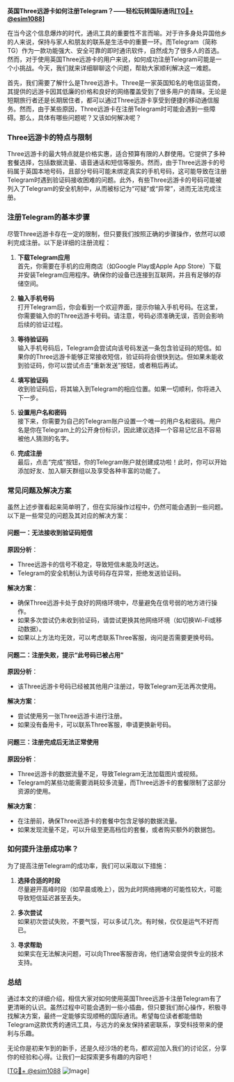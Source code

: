 **英国Three远游卡如何注册Telegram？——轻松玩转国际通讯[[TG💪+ @esim1088](https://t.me/s/esim1088)]**

在当今这个信息爆炸的时代，通讯工具的重要性不言而喻。对于许多身处异国他乡的人来说，保持与家人和朋友的联系是生活中的重要一环。而Telegram（简称TG）作为一款功能强大、安全可靠的即时通讯软件，自然成为了很多人的首选。然而，对于使用英国Three远游卡的用户来说，如何成功注册Telegram可能是一个小挑战。今天，我们就来详细聊聊这个问题，帮助大家顺利解决这一难题。

首先，我们需要了解什么是Three远游卡。Three是一家英国知名的电信运营商，其提供的远游卡因其低廉的价格和良好的网络覆盖受到了很多用户的青睐。无论是短期旅行者还是长期居住者，都可以通过Three远游卡享受到便捷的移动通信服务。然而，由于某些原因，Three远游卡在注册Telegram时可能会遇到一些障碍。那么，具体有哪些问题呢？又该如何解决呢？

### Three远游卡的特点与限制

Three远游卡的最大特点就是价格实惠，适合预算有限的人群使用。它提供了多种套餐选择，包括数据流量、语音通话和短信等服务。然而，由于Three远游卡的号码属于英国本地号码，且部分号码可能未绑定真实的手机号码，这可能导致在注册Telegram时遇到验证码接收困难的问题。此外，有些Three远游卡的号码可能被列入了Telegram的安全机制中，从而被标记为“可疑”或“异常”，进而无法完成注册。

### 注册Telegram的基本步骤

尽管Three远游卡存在一定的限制，但只要我们按照正确的步骤操作，依然可以顺利完成注册。以下是详细的注册流程：

1. **下载Telegram应用**  
   首先，你需要在手机的应用商店（如Google Play或Apple App Store）下载并安装Telegram应用程序。确保你的设备已连接到互联网，并且有足够的存储空间。

2. **输入手机号码**  
   打开Telegram后，你会看到一个欢迎界面，提示你输入手机号码。在这里，你需要输入你的Three远游卡号码。请注意，号码必须准确无误，否则会影响后续的验证过程。

3. **等待验证码**  
   输入手机号码后，Telegram会尝试向该号码发送一条包含验证码的短信。如果你的Three远游卡能够正常接收短信，验证码将会很快到达。但如果未能收到验证码，你可以尝试点击“重新发送”按钮，或者稍后再试。

4. **填写验证码**  
   收到验证码后，将其输入到Telegram的相应位置。如果一切顺利，你将进入下一步。

5. **设置用户名和密码**  
   接下来，你需要为自己的Telegram账户设置一个唯一的用户名和密码。用户名是你在Telegram上的公开身份标识，因此建议选择一个容易记忆且不容易被他人猜测的名字。

6. **完成注册**  
   最后，点击“完成”按钮，你的Telegram账户就创建成功啦！此时，你可以开始添加好友、加入聊天群组以及享受各种丰富的功能了。

### 常见问题及解决方案

虽然上述步骤看起来简单明了，但在实际操作过程中，仍然可能会遇到一些问题。以下是一些常见的问题及其对应的解决方案：

#### 问题一：无法接收到验证码短信

**原因分析**：  
- Three远游卡的信号不稳定，导致短信未能及时送达。
- Telegram的安全机制认为该号码存在异常，拒绝发送验证码。

**解决方案**：  
- 确保Three远游卡处于良好的网络环境中，尽量避免在信号弱的地方进行操作。
- 如果多次尝试仍未收到验证码，请尝试更换其他网络环境（如切换Wi-Fi或移动数据）。
- 如果以上方法均无效，可以考虑联系Three客服，询问是否需要更换号码。

#### 问题二：注册失败，提示“此号码已被占用”

**原因分析**：  
- 该Three远游卡号码已经被其他用户注册过，导致Telegram无法再次使用。

**解决方案**：  
- 尝试使用另一张Three远游卡进行注册。
- 如果没有备用卡，可以联系Three客服，申请更换新号码。

#### 问题三：注册完成后无法正常使用

**原因分析**：  
- Three远游卡的数据流量不足，导致Telegram无法加载图片或视频。
- Telegram的某些功能需要消耗较多流量，而Three远游卡的套餐限制了这部分资源的使用。

**解决方案**：  
- 在注册前，确保Three远游卡的套餐中包含足够的数据流量。
- 如果发现流量不足，可以升级至更高档位的套餐，或者购买额外的数据包。

### 如何提升注册成功率？

为了提高注册Telegram的成功率，我们可以采取以下措施：

1. **选择合适的时段**  
   尽量避开高峰时段（如早晨或晚上），因为此时网络拥堵的可能性较大，可能导致短信延迟甚至丢失。

2. **多次尝试**  
   如果初次尝试失败，不要气馁，可以多试几次。有时候，仅仅是运气不好而已。

3. **寻求帮助**  
   如果实在无法解决问题，可以向Three客服咨询，他们通常会提供专业的技术支持。

### 总结

通过本文的详细介绍，相信大家对如何使用英国Three远游卡注册Telegram有了更清晰的认识。虽然过程中可能会遇到一些小插曲，但只要我们耐心操作，积极寻找解决方案，最终一定能够实现顺畅的国际通讯。希望每位读者都能借助Telegram这款优秀的通讯工具，与远方的亲友保持紧密联系，享受科技带来的便利与乐趣。

无论你是初来乍到的新手，还是久经沙场的老鸟，都欢迎加入我们的讨论区，分享你的经验和心得。让我们一起探索更多有趣的内容吧！

[[TG💪+ @esim1088](https://t.me/s/esim1088) ![Image](https://i.postimg.cc/4NQfJmqS/Snipaste-2025-05-13-00-14-12.png)]